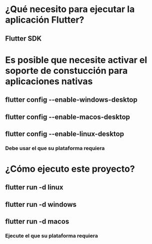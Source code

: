 # ¿Qué necesito para ejecutar la aplicación Flutter?

## Flutter SDK 

# Es posible que necesite activar el soporte de constucción para aplicaciones nativas

## flutter config --enable-windows-desktop
## flutter config --enable-macos-desktop
## flutter config --enable-linux-desktop

### Debe usar el que su plataforma requiera

# ¿Cómo ejecuto este proyecto?

## flutter run -d linux
## flutter run -d windows
## flutter run -d macos

### Ejecute el que su plataforma requiera